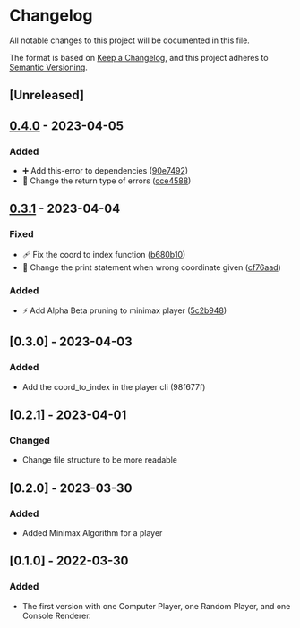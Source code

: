 # Changelog
All notable changes to this project will be documented in this file.

The format is based on [Keep a Changelog](https://keepachangelog.com/en/1.1.0/),
and this project adheres to [Semantic Versioning](https://semver.org/spec/v2.0.0.html).

## [Unreleased]

## [0.4.0](https://github.com/jungersa/tic_tac_toe_rust/compare/v0.3.1...v0.4.0) - 2023-04-05

### Added

* :heavy_plus_sign: Add this-error to dependencies ([90e7492](https://github.com/jungersa/tic_tac_toe_rust/commit/90e7492826457f65c0d798bd8b762a819244dc90))
* :safety_vest: Change the return type of errors ([cce4588](https://github.com/jungersa/tic_tac_toe_rust/commit/cce4588caf200ed245515bffa0260e408caf3ad4))


## [0.3.1](https://github.com/jungersa/tic_tac_toe_rust/compare/v0.3.0...v0.3.1) - 2023-04-04

### Fixed

* :adhesive_bandage: Fix the coord to index function ([b680b10](https://github.com/jungersa/tic_tac_toe_rust/commit/b680b10de2ad266af6576d77f9a6a1a4217d2869))
* :memo: Change the print statement when wrong coordinate given ([cf76aad](https://github.com/jungersa/tic_tac_toe_rust/commit/cf76aad4b3941158474879dea4e7440211bfd548))


### Added

* :zap: Add Alpha Beta pruning to minimax player ([5c2b948](https://github.com/jungersa/tic_tac_toe_rust/commit/5c2b948da891afb7420acfd40083a1d90df85eb6))


## [0.3.0] - 2023-04-03
### Added

- Add the coord_to_index in the player cli (98f677f)


## [0.2.1] - 2023-04-01
### Changed

- Change file structure to be more readable

## [0.2.0] - 2023-03-30
### Added

- Added Minimax Algorithm for a player

## [0.1.0] - 2022-03-30
### Added

- The first version with one Computer Player, one Random Player, and one Console Renderer.

